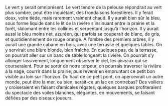 ﻿---
---
Le vert y serait omniprésent. Le vert tendre de la pelouse répondrait au vert plus sombre, peut être inquiétant, des frondaisons forestières. Il y ferait doux, voire tiède, mais rarement vraiment chaud. Il y aurait bien sûr le bleu, sous forme liquide dans le lit de la rivière s’insinuant entre la prairie et la forêt, slalomant entre les collines et serpentant jusqu’à l’horizon. Il y aurait aussi le bleu moins net, azuréen, qui parfois se couperait de blanc, de gris, et quotidiennement de rouge orangé.
A l’ombre des premiers arbres, il y aurait une grande cabane en bois, avec une terrasse et quelques tables. On y servirait une bière blonde, bien fraîche. En quelques pas, de la terrasse, on pourrait aller sur un banc de sable longeant la rivière. On pourrait s’y allonger lassivement, longuement observer le ciel, les oiseaux qui se courseraient. Pour se sortir de notre torpeur, on pourrais traverser la rivière à la nage, courrir dans la prairie, puis revenir en empruntant ce petit bon visible au loin sur l’horizon.
Du haut de ce petit pont, on apercevrait un autre monde, peut être la mer, ou bien, serait-ce un lac en contrebas? Des voiliers y croiseraient en faisant d’amicales régates, quelques barques profiteraient du spectacle des voiles blanches, élégantes, en mouvements, se faisant défiées par des oiseaux joueurs. 